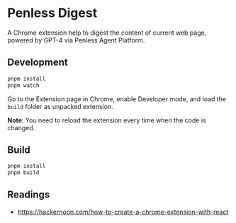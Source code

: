 # Penless Digest

A Chrome extension help to digest the content of current web page, powered by GPT-4 via Penless Agent Platform.

## Development

```bash
pnpm install
pnpm watch
```

Go to the Extension page in Chrome, enable Developer mode, and load the `build` folder as unpacked extension.

**Note**: You need to reload the extension every time when the code is changed.

## Build

```bash
pnpm install
pnpm build
```

## Readings 

* https://hackernoon.com/how-to-create-a-chrome-extension-with-react